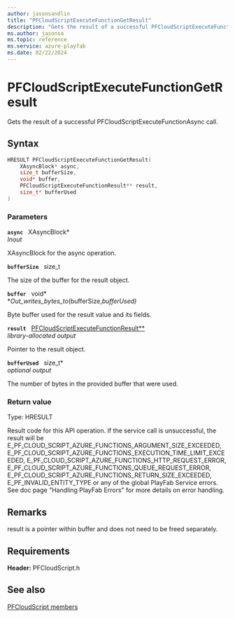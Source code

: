 ```yaml
---
author: jasonsandlin
title: "PFCloudScriptExecuteFunctionGetResult"
description: "Gets the result of a successful PFCloudScriptExecuteFunctionAsync call."
ms.author: jasonsa
ms.topic: reference
ms.service: azure-playfab
ms.date: 02/22/2024
---
```


# PFCloudScriptExecuteFunctionGetResult  

Gets the result of a successful PFCloudScriptExecuteFunctionAsync call.  

## Syntax  
  
```cpp
HRESULT PFCloudScriptExecuteFunctionGetResult(  
    XAsyncBlock* async,  
    size_t bufferSize,  
    void* buffer,  
    PFCloudScriptExecuteFunctionResult** result,  
    size_t* bufferUsed  
)  
```  
  
### Parameters  
  
**`async`** &nbsp; XAsyncBlock*  
*_Inout_*  
  
XAsyncBlock for the async operation.  
  
**`bufferSize`** &nbsp; size_t  
  
The size of the buffer for the result object.  
  
**`buffer`** &nbsp; void*  
*_Out_writes_bytes_to_(bufferSize,*bufferUsed)*  
  
Byte buffer used for the result value and its fields.  
  
**`result`** &nbsp; [PFCloudScriptExecuteFunctionResult**](../../pfcloudscripttypes/structs/pfcloudscriptexecutefunctionresult.md)  
*library-allocated output*  
  
Pointer to the result object.  
  
**`bufferUsed`** &nbsp; size_t*  
*optional output*  
  
The number of bytes in the provided buffer that were used.  
  
  
### Return value
Type: HRESULT
  
Result code for this API operation. If the service call is unsuccessful, the result will be E_PF_CLOUD_SCRIPT_AZURE_FUNCTIONS_ARGUMENT_SIZE_EXCEEDED, E_PF_CLOUD_SCRIPT_AZURE_FUNCTIONS_EXECUTION_TIME_LIMIT_EXCEEDED, E_PF_CLOUD_SCRIPT_AZURE_FUNCTIONS_HTTP_REQUEST_ERROR, E_PF_CLOUD_SCRIPT_AZURE_FUNCTIONS_QUEUE_REQUEST_ERROR, E_PF_CLOUD_SCRIPT_AZURE_FUNCTIONS_RETURN_SIZE_EXCEEDED, E_PF_INVALID_ENTITY_TYPE or any of the global PlayFab Service errors. See doc page "Handling PlayFab Errors" for more details on error handling.
  
## Remarks  
  
result is a pointer within buffer and does not need to be freed separately.
  
## Requirements  
  
**Header:** PFCloudScript.h
  
## See also  
[PFCloudScript members](../pfcloudscript_members.md)  

  
  
